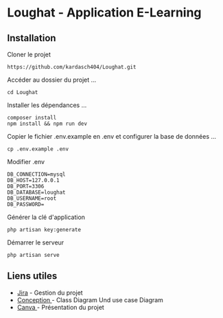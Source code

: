 # Loughat - Application E-Learning


## Installation

Cloner le projet
```git clone 
https://github.com/kardasch404/Loughat.git
```

Accéder au dossier du projet ...

```
cd Loughat
```
Installer les dépendances  ...

```
composer install
npm install && npm run dev
```
Copier le fichier .env.example en .env et configurer la base de données  ...

```
cp .env.example .env
```
Modifier .env

```
DB_CONNECTION=mysql
DB_HOST=127.0.0.1
DB_PORT=3306
DB_DATABASE=loughat
DB_USERNAME=root
DB_PASSWORD=
```
Générer la clé d'application

```
php artisan key:generate
```
Démarrer le serveur

```
php artisan serve
```
##  Liens utiles


- [Jira](https://kardachezakaria.atlassian.net/jira/software/projects/LOUG/boards/93?sprintStarted=true&atlOrigin=eyJpIjoiYTRhNGIxMjgyNWQ2NDYwNjg5NzQ4MmViMTY2NjkyOWQiLCJwIjoiaiJ9) -  Gestion du projet
- [Conception ](https://lucid.app/lucidchart/b3753de5-4bad-4ac5-8707-0455f3ca2a26/edit?viewport_loc=-2369%2C-2716%2C5213%2C2270%2C0_0&invitationId=inv_8f578cc9-66fb-4dca-873a-aabd78ca43ab) -  Class Diagram Und use case Diagram
- [Canva ]() -  Présentation du projet




